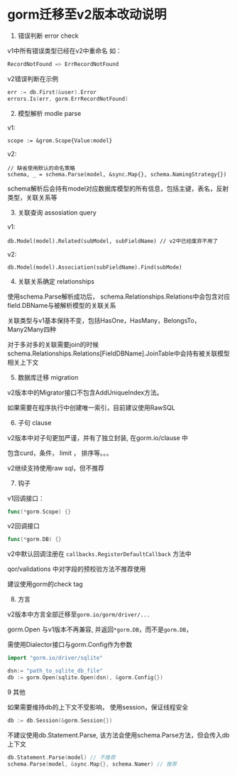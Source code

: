 # gorm迁移至v2版本改动说明

1. 错误判断 error check

v1中所有错误类型已经在v2中重命名
如：
```go
RecordNotFound => ErrRecordNotFound
```

v2错误判断在示例
```go
err := db.First(&user).Error
errors.Is(err, gorm.ErrRecordNotFound)
```


2. 模型解析 modle parse

v1:
```
scope := &grom.Scope{Value:model}
```
v2:
```
// 缺省使用默认的命名策略
schema, _ = schema.Parse(model, &sync.Map{}, schema.NamingStrategy{})
```
schema解析后会持有model对应数据库模型的所有信息，包括主键，表名，反射类型，关联关系等

3. 关联查询 assosiation query

v1:
```
db.Model(model).Related(subModel, subFieldName) // v2中已经废弃不用了
```
v2:
```
db.Model(model).Association(subFieldName).Find(subMode)
```




4. 关联关系确定 relationships

使用schema.Parse解析成功后， schema.Relationships.Relations中会包含对应field.DBName与被解析模型的关联关系

关联类型与v1基本保持不变，包括HasOne，HasMany，BelongsTo，Many2Many四种

对于多对多的关联需要join的时候 schema.Relationships.Relations[FieldDBName].JoinTable中会持有被关联模型相关上下文

5. 数据库迁移 migration

v2版本中的Migrator接口不包含AddUniqueIndex方法。

如果需要在程序执行中创建唯一索引，目前建议使用RawSQL

6. 子句 clause

v2版本中对子句更加严谨，并有了独立封装, 在gorm.io/clause 中

包含curd，条件， limit ， 排序等。。。

v2继续支持使用raw sql，但不推荐


7. 钩子

v1回调接口： 
```go
func(*gorm.Scope) {}
```

v2回调接口
```go
func(*gorm.DB) {}
```

v2中默认回调注册在 `callbacks.RegisterDefaultCallback` 方法中

qor/validations 中对字段的预校验方法不推荐使用

建议使用gorm的check tag


8. 方言

v2版本中方言全部迁移至`gorm.io/gorm/driver/...`

gorm.Open 与v1版本不再兼容, 并返回`*gorm.DB`，而不是`gorm.DB`，

需使用Dialector接口与gorm.Config作为参数

```go
import "gorm.io/driver/sqlite"

dsn:= "path_to_sqlite_db_file"
db := gorm.Open(sqlite.Open(dsn), &gorm.Config{})
```

9 其他

如果需要维持db的上下文不受影响， 使用session，保证线程安全
```go
db := db.Session(&gorm.Session{})
```

不建议使用db.Statement.Parse, 该方法会使用schema.Parse方法，但会传入db上下文
```go
db.Statement.Parse(model) // 不推荐
schema.Parse(model, &sync.Map{}, schema.Namer) // 推荐
```
